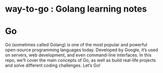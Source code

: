 # way-to-go : Golang learning notes

# Go
Go (sometimes called Golang) is one of the most popular and powerful open-source programming languages today. Developed by Google, it’s used on servers, web development, and even command-line interfaces. In this repo, we’ll cover the main concepts of Go, as well as build real-life projects and solve different coding challenges. Let’s Go!
